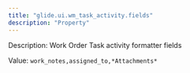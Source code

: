 ```yaml
---
title: "glide.ui.wm_task_activity.fields"
description: "Property"
---
```


Description: Work Order Task activity formatter fields

Value: `work_notes,assigned_to,*Attachments*`